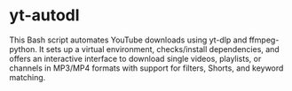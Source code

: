 # yt-autodl
This  Bash script  automates YouTube downloads using yt-dlp and ffmpeg-python. It sets up a virtual environment, checks/install dependencies, and offers an interactive interface to download single videos, playlists, or channels in MP3/MP4 formats with support for filters, Shorts, and keyword matching.

